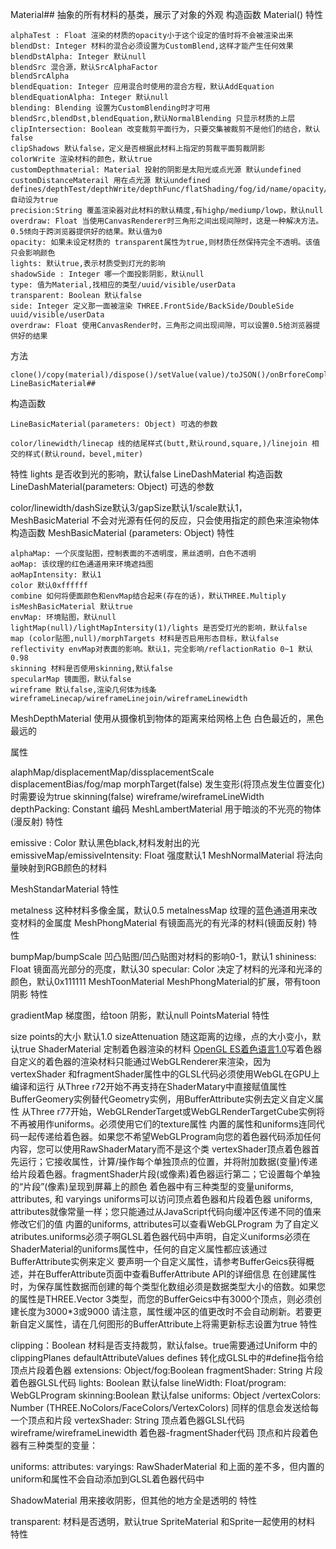 Material##
抽象的所有材料的基类，展示了对象的外观
构造函数
Material()
特性

```
alphaTest : Float 渲染的材质的opacity小于这个设定的值时将不会被渲染出来
blendDst: Integer 材料的混合必须设置为CustomBlend,这样才能产生任何效果
blendDstAlpha: Integer 默认null
blendSrc 混合源，默认SrcAlphaFactor
blendSrcAlpha
blendEquation: Integer 应用混合时使用的混合方程，默认AddEquation
blendEquationAlpha: Integer 默认null
blending: Blending 设置为CustomBlending时才可用blendSrc,blendDst,blendEquation,默认NormalBlending 只显示材质的上层
clipIntersection: Boolean 改变裁剪平面行为，只要交集被裁剪不是他们的结合，默认false
clipShadows 默认false，定义是否根据此材料上指定的剪裁平面剪裁阴影
colorWrite 渲染材料的颜色，默认true
customDepthmaterial: Material 投射的阴影是太阳光或点光源 默认undefined
customDistanceMaterail 用在点光源 默认undefined
defines/depthTest/depthWrite/depthFunc/flatShading/fog/id/name/opacity/needsUpdate 自动设为true
precision:String 覆盖渲染器对此材料的默认精度,有highp/mediump/lowp，默认null
overdraw: Float 当使用CanvasRenderer时三角形之间出现间隙时，这是一种解决方法。0.5倾向于跨浏览器提供好的结果。默认值为0
opacity: 如果未设定材质的 transparent属性为true,则材质任然保持完全不透明。该值只会影响颜色
lights: 默认true,表示材质受到灯光的影响
shadowSide : Integer 哪一个面投影阴影，默认null
type: 值为Material,找相应的类型/uuid/visible/userData
transparent: Boolean 默认false
side: Integer 定义那一面被渲染 THREE.FrontSide/BackSide/DoubleSide
uuid/visible/userData
overdraw: Float 使用CanvasRender时，三角形之间出现间隙，可以设置0.5给浏览器提供好的结果
```


方法

```
clone()/copy(material)/dispose()/setValue(value)/toJSON()/onBrforeCompline(shader,renderer)
LineBasicMaterial##
```

构造函数

```
LineBasicMaterial(parameters: Object) 可选的参数

color/linewidth/linecap 线的结尾样式(butt,默认round,square,)/linejoin 相交的样式(默认round，bevel,miter)
```


特性
lights 是否收到光的影响，默认false
LineDashMaterial
构造函数
LineDashMaterial(parameters: Object) 可选的参数

color/linewidth/dashSize默认3/gapSize默认1/scale默认1，
MeshBasicMaterial
不会对光源有任何的反应，只会使用指定的颜色来渲染物体
构造函数
MeshBasicMaterial (parameters: Object)
特性

```
alphaMap: 一个灰度贴图，控制表面的不透明度，黑丝透明，白色不透明
aoMap: 该纹理的红色通道用来环境遮挡图
aoMapIntensity: 默认1
color 默认0xffffff
combine 如何将便面颜色和envMap结合起来(存在的话)，默认THREE.Multiply
isMeshBasicMaterial 默认true
envMap: 环境贴图，默认null
lightMap(null)/lightMapIntersity(1)/lights 是否受灯光的影响，默认false
map (color贴图,null)/morphTargets 材料是否启用形态目标，默认false
reflectivity envMap对表面的影响。默认1，完全影响/reflactionRatio 0~1 默认0.98
skinning 材料是否使用skinning,默认false
specularMap 镜面图，默认false
wireframe 默认false,渲染几何体为线条
wireframeLinecap/wireframeLinejoin/wireframeLinewidth
```

MeshDepthMaterial
使用从摄像机到物体的距离来给网格上色
白色最近的，黑色最远的

属性

alaphMap/displacementMap/dissplacementScale
displacementBias/fog/map
morphTarget(false) 发生变形(将顶点发生位置变化)时需要设为true
skinning(false)
wireframe/wireframeLineWidth
depthPacking: Constant 编码
MeshLambertMaterial
用于暗淡的不光亮的物体(漫反射)
特性

emissive : Color 默认黑色black,材料发射出的光
emissiveMap/emissiveIntensity: Float 强度默认1
MeshNormalMaterial
将法向量映射到RGB颜色的材料

MeshStandarMaterial
特性

metalness 这种材料多像金属，默认0.5
metalnessMap 纹理的蓝色通道用来改变材料的金属度
MeshPhongMaterial
有镜面高光的有光泽的材料(镜面反射)
特性

bumpMap/bumpScale 凹凸贴图/凹凸贴图对材料的影响0-1，默认1
shininess: Float 镜面高光部分的亮度，默认30
specular: Color 决定了材料的光泽和光泽的颜色，默认0x111111
MeshToonMaterial
MeshPhongMaterial的扩展，带有toon 阴影
特性

gradientMap 梯度图，给toon 阴影，默认null
PointsMaterial
特性

size points的大小 默认1.0
sizeAttenuation 随这距离的边缘，点的大小变小，默认true
ShaderMaterial
定制着色器渲染的材料
[OpenGL ES着色语言1.0](https://www.khronos.org/files/opengles_shading_language.pdf)写着色器
自定义的着色器的渲染材料只能通过WebGLRenderer来渲染，因为vertexShader 和fragmentShader属性中的GLSL代码必须使用WebGL在GPU上编译和运行
从Three r72开始不再支持在ShaderMatary中直接赋值属性 BufferGeomery实例替代Geometry实例，用BufferAttribute实例去定义自定义属性
从Three r77开始，WebGLRenderTarget或WebGLRenderTargetCube实例将不再被用作uniforms。必须使用它们的texture属性
内置的属性和uniforms连同代码一起传递给着色器。如果您不希望WebGLProgram向您的着色器代码添加任何内容，您可以使用RawShaderMatary而不是这个类
vertexShader顶点着色器首先运行；它接收属性，计算/操作每个单独顶点的位置，并将附加数据(变量)传递给片段着色器。fragmentShader片段(或像素)着色器运行第二；它设置每个单独的“片段”(像素)呈现到屏幕上的颜色
着色器中有三种类型的变量uniforms, attributes, 和 varyings
uniforms可以访问顶点着色器和片段着色器
uniforms, attributes就像常量一样；您只能通过从JavaScript代码向缓冲区传递不同的值来修改它们的值
内置的uniforms, attributes可以查看WebGLProgram
为了自定义atributes.uniforms必须子啊GLSL着色器代码中声明，自定义uniforms必须在ShaderMaterial的uniforms属性中，任何的自定义属性都应该通过BufferAttribute实例来定义
要声明一个自定义属性，请参考BufferGeics获得概述，并在BufferAttribute页面中查看BufferAttribute API的详细信息
在创建属性时，为保存属性数据而创建的每个类型化数组必须是数据类型大小的倍数。如果您的属性是THREE.Vector 3类型，而您的BufferGeics中有3000个顶点，则必须创建长度为3000*3或9000
请注意，属性缓冲区的值更改时不会自动刷新。若要更新自定义属性，请在几何图形的BufferAttribute上将需更新标志设置为true
特性

clipping：Boolean 材料是否支持裁剪，默认false。true需要通过Uniform 中的clippingPlanes
defaultAttributeValues
defines 转化成GLSL中的#define指令给顶点片段着色器
extensions: Object/fog:Boolean
fragmentShader: String 片段着色器GLSL代码
lights: Boolean 默认false
lineWidth: Float/program: WebGLProgram
skinning:Boolean 默认false
uniforms: Object /vertexColors: Number (THREE.NoColors/FaceColors/VertexColors) 同样的信息会发送给每一个顶点和片段
vertexShader: String 顶点着色器GLSL代码
wireframe/wireframeLinewidth
着色器-fragmentShader代码
顶点和片段着色器有三种类型的变量：

uniforms:
attributes:
varyings:
RawShaderMaterial
和上面的差不多，但内置的uniform和属性不会自动添加到GLSL着色器代码中

ShadowMaterial
用来接收阴影，但其他的地方全是透明的
特性

transparent: 材料是否透明，默认true
SpriteMaterial
和Sprite一起使用的材料
特性